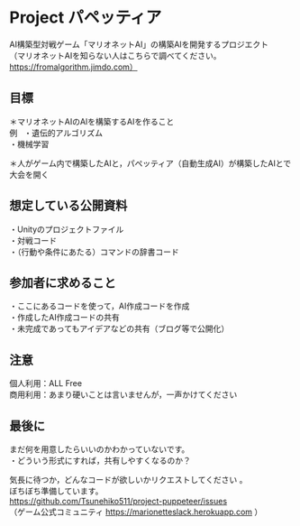 # Project パペッティア  
AI構築型対戦ゲーム「マリオネットAI」の構築AIを開発するプロジエクト  
（マリオネットAIを知らない人はこちらで調べてください。https://fromalgorithm.jimdo.com）

## 目標
＊マリオネットAIのAIを構築するAIを作ること  
例  
・遺伝的アルゴリズム  
・機械学習  

＊人がゲーム内で構築したAIと，パペッティア（自動生成AI）が構築したAIとで大会を開く  

## 想定している公開資料
・Unityのプロジェクトファイル  
・対戦コード  
・（行動や条件にあたる）コマンドの辞書コード

## 参加者に求めること
・ここにあるコードを使って，AI作成コードを作成  
・作成したAI作成コードの共有  
・未完成であってもアイデアなどの共有（ブログ等で公開化）  
  
## 注意
個人利用：ALL Free  
商用利用：あまり硬いことは言いませんが，一声かけてください


## 最後に
まだ何を用意したらいいのかわかっていないです。  
・どういう形式にすれば，共有しやすくなるのか？

気長に待つか，どんなコードが欲しいかリクエストしてください 。  
ぼちぼち準備しています。  
https://github.com/Tsunehiko511/project-puppeteer/issues  
（ゲーム公式コミュニティ https://marionetteslack.herokuapp.com ）

